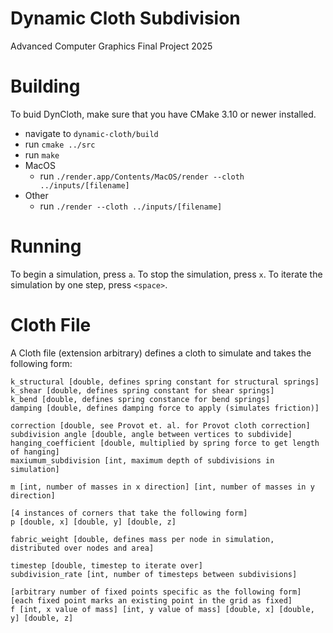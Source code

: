 # Dynamic Cloth Subdivision
Advanced Computer Graphics Final Project 2025

# Building
To buid DynCloth, make sure that you have CMake 3.10 or newer installed.

- navigate to `dynamic-cloth/build`
- run `cmake ../src`
- run `make`
- MacOS
    - run `./render.app/Contents/MacOS/render --cloth ../inputs/[filename]`
- Other
    - run `./render --cloth ../inputs/[filename]`

# Running
To begin a simulation, press `a`. 
To stop the simulation, press `x`.
To iterate the simulation by one step, press `<space>`.

# Cloth File
A Cloth file (extension arbitrary) defines a cloth to simulate and takes the
following form:
```
k_structural [double, defines spring constant for structural springs]
k_shear [double, defines spring constant for shear springs]
k_bend [double, defines spring constance for bend springs]
damping [double, defines damping force to apply (simulates friction)]

correction [double, see Provot et. al. for Provot cloth correction]
subdivision angle [double, angle between vertices to subdivide]
hanging_coefficient [double, multiplied by spring force to get length of hanging]
maxiumum_subdivision [int, maximum depth of subdivisions in simulation]

m [int, number of masses in x direction] [int, number of masses in y direction]

[4 instances of corners that take the following form]
p [double, x] [double, y] [double, z]

fabric_weight [double, defines mass per node in simulation, distributed over nodes and area]

timestep [double, timestep to iterate over]
subdivision_rate [int, number of timesteps between subdivisions]

[arbitrary number of fixed points specific as the following form]
[each fixed point marks an existing point in the grid as fixed]
f [int, x value of mass] [int, y value of mass] [double, x] [double, y] [double, z]
```
